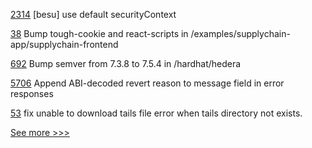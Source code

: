 
[2314](https://github.com/hyperledger/bevel/pull/2314) [besu] use default securityContext

[38](https://github.com/hyperledger/bevel-samples/pull/38) Bump tough-cookie and react-scripts in /examples/supplychain-app/supplychain-frontend

[692](https://github.com/hyperledger-labs/blockchain-carbon-accounting/pull/692) Bump semver from 7.3.8 to 7.5.4 in /hardhat/hedera

[5706](https://github.com/hyperledger/besu/pull/5706) Append ABI-decoded revert reason to message field in error responses

[53](https://github.com/hyperledger/aries-framework-swift/pull/53) fix unable to download tails file error when tails directory not exists.


[See more >>>](https://start-here.hyperledger.org/pull-requests)
